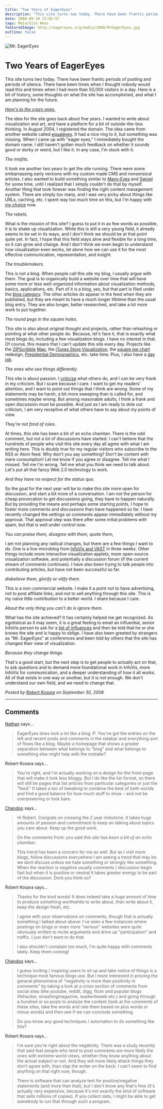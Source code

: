 ```yaml
---
title: "Two Years of EagerEyes"
description: "This site turns two today. There have been frantic periods of posting and periods of silence. There have been times when I thought nobody would read this and times when I had more than 50,000 visitors in a day. Here is a bit of history, some thoughts on what the site has accomplished, and what I am planning for the future."
date: 2008-09-30 23:02:57
tags: Meta/Site News
featuredImage: http://eagereyes.org/media/2008/MrEagerEyes.jpg
outline: false
---
```


<p><img class="aligncenter" alt="Mr. EagerEyes" src="http://eagereyes.org/media/2008/MrEagerEyes.jpg" border="0" /></p>

# Two Years of EagerEyes

This site turns two today. There have been frantic periods of posting and periods of silence. There have been times when I thought nobody would read this and times when I had more than 50,000 visitors in a day. Here is a bit of history, some thoughts on what the site has accomplished, and what I am planning for the future.

<em><a href="http://www.virtualteacher.com.au/crazyone.html">Here's to the crazy ones.</a></em>

The idea for the site goes back about five years. I wanted to write about visualization and art, and have a platform for a bit of outside-the-box thinking. In August 2004, I registered the domain. The idea came from another website called <a href="http://www.equaleyes.org/">equaleyes</a>. It had a nice ring to it, but something was missing. When I came up with "eager eyes," I immediately bought the domain name. I still haven't gotten much feedback on whether it sounds good or dorky or weird, but I like it. In any case, I'm stuck with it.

<em>The misfits.</em>

It took me another two years to get the site running. There were some embarrassing early versions with my custom made CMS and nonsensical articles. I also wanted to build something similar to <a href="http://many-eyes.com/">Many-Eyes</a> and <a href="http://www.swivel.com/">Swivel</a> for some time, until I realized that I simply couldn't do that by myself. Another thing that took forever was finding the right content management system. There are simply too many, and I was very picky about things like URLs, caching, etc. I spent way too much time on this, but I'm happy with <a href="http://drupal.org/">my choice</a> now.

<em>The rebels.</em>

What is the mission of this site? I guess to put it in as few words as possible, it is to shake up visualization. While this is still a very young field, it already seems to be set in its ways, and I don't think we should be at that point quite yet. In fact, I hope that this field stays alive and flexible for a long time, so it can grow and change. And I don't think we even begin to understand how visualization even works, let alone how we can use it for the most effective communication, representation, and insight.

<em>The troublemakers.</em>

This is not a blog. When people call this site my blog, I usually argue with them. The goal is to organically build a website over time that will have some more or less well-organized information about visualization methods, basics, applications, etc. Part of it is a blog, yes, but that part is filed under the <a href="http://eagereyes.org/topics/blog">blog category</a>. The other articles do appear in the feed when they are published, but they are meant to have a much longer lifetime than the usual blog entry. They are also longer, better researched, and take a lot more work to put together.

<em>The round pegs in the square holes.</em>

This site is also about original thought and projects, rather than rehashing or pointing at what other people do. Because, let's face it, that is exactly what most blogs do, including a few visualization blogs. I have no interest in that. Of course, this means that I can't update this site every day. Projects like the <a href="http://eagereyes.org/Applications/ZIPScribbleMap.html">ZIPScribble</a> <a href="http://eagereyes.org/Applications/MoreZIPScribbleMaps.html">Map</a>, the <a href="http://eagereyes.org/vis/iTMS.html">iTunes Store Visualization</a>, the <a href="http://eagereyes.org/Techniques/SquarePieCharts.html">square pie chart</a> redesign, <a href="http://eagereyes.org/applications/PresidentialDemographicsII.html">Presidential Demographics</a>, etc. take time. Plus, I also have a <a href="http://cs.uncc.edu/~rkosara/">day job</a>.

<em>The ones who see things differently.</em>

This site is about passion. I <a href="http://eagereyes.org/topics/VisCrit">criticize</a> what others do, and I can be very frank in my criticism. But I scare because I care. I want to get my readers' attention, and I want to point out things that I think are wrong. Some of my statements may be harsh, a bit more sweeping than is called for, and sometimes maybe wrong. But among reasonable adults, I think a frank and open discussion must be possible. And just as I am ready to dole out criticism, I am very receptive of what others have to say about my points of view.

<em>They're not fond of rules.</em>

At times, this site has been a bit of an echo chamber. There is the odd comment, but not a lot of discussions have started. I can't believe that the hundreds of people who visit this site every day all agree with what I am writing here. This is doubly true for my regular visitors who subscribe to the RSS or Atom feed. Why don't you say something? Don't be content with mere consumption! Let me know if you agree or disagree. Tell me what I missed. Tell me I'm wrong. Tell me what you think we need to talk about. Let's put all that fancy Web 2.0 technology to work.

<em>And they have no respect for the status quo.</em>

So the goal for the next year will be to make this site more open for discussion, and start a bit more of a conversation. I am not the person for cheap provocation to get discussions going, they have to happen naturally. But by providing the means and perhaps some starting points, I hope to foster more comments and discussions than have happened so far. I have recently changed the settings so comments appear immediately without my approval. That approval step was there after some initial problems with spam, but that is well under control now.

<em>You can praise them, disagree with them, quote them,</em>

I am not planning any radical changes, but there are a few things I want to do. One is a live-microblog from <a href="http://vis.computer.org/VisWeek2008/Vis/index.html">InfoVis and VAST</a> in three weeks. Other things include more interactive visualization applets, more open-source visualization software, and potentially a discussion forum (if the current stream of comments continues). I have also been trying to talk people into contributing articles, but have not been successful so far.

<em>disbelieve them, glorify or vilify them.</em>

This is a non-commercial website. I make it a point not to have advertising, not to post affiliate links, and not to sell anything through this site. This is my naïve little contribution to a better world. I share because I care.

<em>About the only thing you can't do is ignore them.</em>

What has the site achieved? It has certainly helped me get recognized. As egotistical as it may seem, it is a great feeling to email an influential, senior InfoVis person to ask for a <a href="http://eagereyes.org/topics/ListsOfInfluences">list of influences</a> and then be told that he or she knows the site and is happy to oblige. I have also been greeted by strangers as "Mr. EagerEyes" at conferences and been told by others that the site has changed their view of visualization.

<em>Because they change things.</em>

That's a good start, but the next step is to get people to actually act on that, to ask questions and to demand more foundational work in InfoVis, more InfoVis for communication, and a deeper understanding of how it all works. All of that exists in one way or another, but it is not enough. We don't understand our own field, and we need to change that.


_Posted by <a href="/about">Robert Kosara</a> on September 30, 2008_


<aside class="comments">

---
## Comments

<a href="http://flowingdata.com" rel="nofollow noopener" target="_blank">Nathan</a> says…
>	EagerEyes does look a lot like a blog :P. You've got the entries on the left and recent posts and comments in the sidebar and everything sort of flows like a blog. Maybe a homepage that shows a greater separation between what belongs to "blog" and what belongs to something else might help with the mistake?

Robert Kosara says…
>	<p>You're right, and I'm actually working on a design for the front-page that will make it look less bloggy. But I do like the list format, so there will still be pages that list articles from particular categories or just the "feed." It takes a ton of tweaking to combine the best of both worlds and find a good balance for how much stuff to show &ndash;&nbsp;and not be overpowering or look bare.</p>

<a href="http://chandoo.org/wp" rel="nofollow noopener" target="_blank">Chandoo</a> says…
>	Hi Robert, Congrats on crossing the 2 year milestone. It takes huge amounts of passion and commitment to keep on talking about topics you care about. Keep up the good work.
>	
>	On the comments front: you said <em>this site has been a bit of an echo chamber. </em>
>	
>	This trend has been a concern for me as well. But as I visit more blogs, follow discussions everywhere I am seeing a trend that may be we dont discuss unless we hate something or *strongly* like something. When the reaction is negative usually comments / discussion begin fast but when it is positive or neutral it takes greater energy to be part of the discussion. Dont you think so?

Robert Kosara says…
>	<p>
>	<div>
>	<p>Thanks for the kind words! It does indeed take a huge amount of time to produce something worthwhile to write about, then write about it, keep the design fresh, etc.</p>
>	<p>I agree with your observations on comments, though that is actually something I talked about above: I've seen a few instances where postings on blogs or even more "serious" websites were quite obviously written to incite arguments and drive up "participation" and traffic. I just don't want to do that.</p>
>	<p>I also shouldn't complain too much, I'm quite happy with comments lately. Keep them coming!</p>
>	</div>
>	</p>

<a href="http://chandoo.org/wp" rel="nofollow noopener" target="_blank">Chandoo</a> says…
>	I guess inciting / inspiring users to sit up and take notice of things is a technique most famous blogs use. But I more interested in proving the general phenomena of "negativity is more than positivity in comments" by taking a look at a cross section of comments from social sites (like youtube, reddit, digg, flickr and popular blogs lifehacker, smashingmagazine, readwriteweb etc.) and going through a hundred or so posts to analyze the content (look at the comments of these sites, take the words and rate them based on plus words or minus words) and then see if we can conclude something.
>	
>	Do you know any good techniques / automation to do something like this?

Robert Kosara says…
>	<p>I'm sure you're right about the negativity. There was a study recently that said that people who tend to post comments are more likely the ones with extreme world views, whether they know anything about the actual subject or not. And they will more likely attack things they don't agree with, than slap the writer on the back. I can't seem to find anything on that right now, though.</p>
>	<p>There is software that can analyze text for positive/negative statements (and more than that), but I don't know any that's free (it's actually very expensive, because it's not exactly the kind of software that sells millions of copies). If you collect data, I might be able to get somebody to run that through such a program.</p>

</aside>

